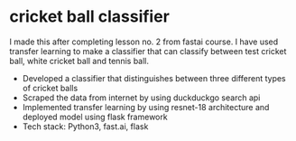 # cricket ball classifier
I made this after completing lesson no. 2 from fastai course. I have used transfer learning to make a classifier that can classify between test cricket ball, white cricket ball and tennis ball.
* Developed a classifier that distinguishes between three different types of cricket balls
* Scraped the data from internet by using duckduckgo search api
* Implemented transfer learning by using resnet-18 architecture and deployed model using flask framework
* Tech stack: Python3, fast.ai, flask
